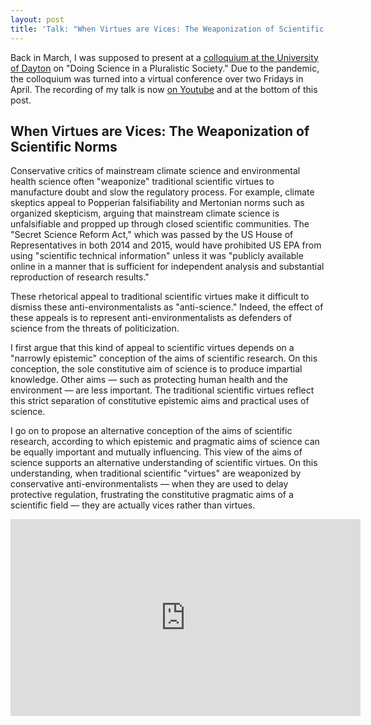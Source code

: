 ```yaml
---
layout: post
title: 'Talk: "When Virtues are Vices: The Weaponization of Scientific Norms"'
---
```


Back in March, I was supposed to present at a [colloquium at the University of Dayton](https://udayton.edu/artssciences/academics/philosophy/science-and-values/index.php) on "Doing Science in a Pluralistic Society."  Due to the pandemic, the colloquium was turned into a virtual conference over two Fridays in April.  The recording of my talk is now [on Youtube](https://www.youtube.com/watch?v=R4-nOlvOhq4) and at the bottom of this post. 

## When Virtues are Vices: The Weaponization of Scientific Norms ##

Conservative critics of mainstream climate science and environmental health science often "weaponize" traditional scientific virtues to manufacture doubt and slow the regulatory process. For example, climate skeptics appeal to Popperian falsifiability and Mertonian norms such as organized skepticism, arguing that mainstream climate science is unfalsifiable and propped up through closed scientific communities. The "Secret Science Reform Act," which was passed by the US House of Representatives in both 2014 and 2015, would have prohibited US EPA from using "scientific technical information" unless it was "publicly available online in a manner that is sufficient for independent analysis and substantial reproduction of research results."

These rhetorical appeal to traditional scientific virtues make it difficult to dismiss these anti-environmentalists as "anti-science." Indeed, the effect of these appeals is to represent anti-environmentalists as defenders of science from the threats of politicization.

I first argue that this kind of appeal to scientific virtues depends on a "narrowly epistemic" conception of the aims of scientific research. On this conception, the sole constitutive aim of science is to produce impartial knowledge. Other aims — such as protecting human health and the environment — are less important. The traditional scientific virtues reflect this strict separation of constitutive epistemic aims and practical uses of science.

I go on to propose an alternative conception of the aims of scientific research, according to which epistemic and pragmatic aims of science can be equally important and mutually influencing. This view of the aims of science supports an alternative understanding of scientific virtues. On this understanding, when traditional scientific "virtues" are weaponized by conservative anti-environmentalists — when they are used to delay protective regulation, frustrating the constitutive pragmatic aims of a scientific field — they are actually vices rather than virtues.

<iframe width="560" height="315" src="https://www.youtube.com/embed/R4-nOlvOhq4" frameborder="0" allow="picture-in-picture" allowfullscreen></iframe>

